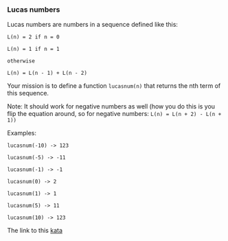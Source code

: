 ### Lucas numbers

Lucas numbers are numbers in a sequence defined like this:
```
L(n) = 2 if n = 0

L(n) = 1 if n = 1

otherwise

L(n) = L(n - 1) + L(n - 2)
```
Your mission is to define a function `lucasnum(n)` that returns the nth term of this sequence.

Note: It should work for negative numbers as well (how you do this is you flip the equation around, so for negative numbers: `L(n) = L(n + 2) - L(n + 1))`

Examples:
```
lucasnum(-10) -> 123

lucasnum(-5) -> -11

lucasnum(-1) -> -1

lucasnum(0) -> 2

lucasnum(1) -> 1

lucasnum(5) -> 11

lucasnum(10) -> 123
```

The link to this [kata](https://www.codewars.com/kata/lucas-numbers/java)
